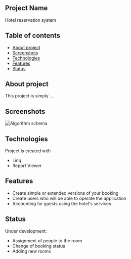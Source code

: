 ## Project Name
Hotel reservation system

## Table of contents
* [About project](#about-project)
* [Screenshots](#screenshots)
* [Technologies](#technologies)
* [Features](#features)
* [Status](#status)

## About project
This project is simply ...

## Screenshots
![Algorithm schema](./images/schema.jpg)

## Technologies
Project is created with
* Linq
* Report Viewer

## Features
* Create simple or extended versions of your booking
* Create users who will be able to operate the application
* Accounting for guests using the hotel's services

## Status
Under development:
* Assignment of people to the room
* Change of booking status
* Adding new rooms



